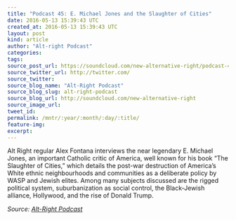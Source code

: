 ```yaml
---
title: "Podcast 45: E. Michael Jones and the Slaughter of Cities"
date: 2016-05-13 15:39:43 UTC
created_at: 2016-05-13 15:39:43 UTC
layout: post
kind: article
author: "Alt-right Podcast"
categories: 
tags: 
source_post_url: https://soundcloud.com/new-alternative-right/podcast-45-e-michael-jones-and-the-slaughter-of-cities
source_twitter_url: http://twitter.com/
source_twitter: 
source_blog_name: "Alt-Right Podcast"
source_blog_slug: alt-right-podcast
source_blog_url: http://soundcloud.com/new-alternative-right
source_image_url: 
tweet_id:
permalink: /mntr/:year/:month/:day/:title/
feature-img: 
excerpt:
---
```

Alt Right regular Alex Fontana interviews the near legendary E. Michael Jones, an important Catholic critic of America, well known for his book “The Slaughter of Cities,” which details the post-war destruction of America’s White ethnic neighbourhoods and communities as a deliberate policy by WASP and Jewish elites. Among many subjects discussed are the rigged political system, suburbanization as social control, the Black-Jewish alliance, Hollywood, and the rise of Donald Trump.<div class="">
    <i>Source: <a href="http://soundcloud.com/new-alternative-right">Alt-Right Podcast</a></i>
</div>

